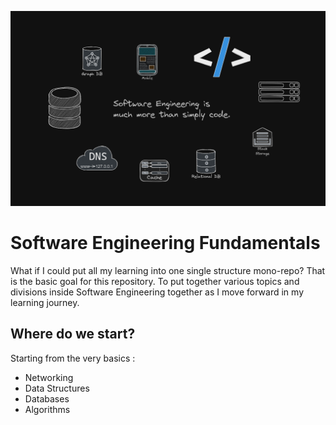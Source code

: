 ![Software Engineering is not just code - Banner](./assets/software-engineering.png)

# Software Engineering Fundamentals

What if I could put all my learning into one single structure mono-repo? That is the basic goal for this repository. To put together various topics and divisions inside Software Engineering together as I move forward in my learning journey.

## Where do we start?

Starting from the very basics :
- Networking
- Data Structures 
- Databases
- Algorithms 
